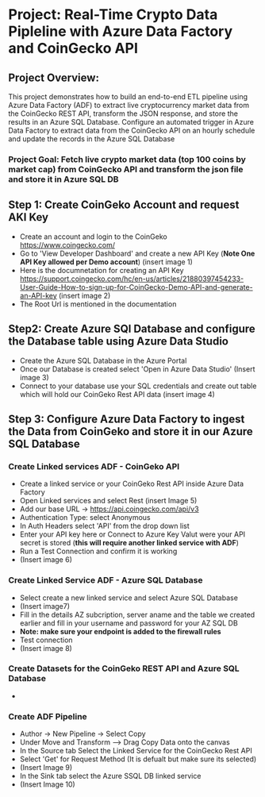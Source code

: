 # Project: Real-Time Crypto Data Pipleline with Azure Data Factory and CoinGecko API

## Project Overview:

This project demonstrates how to build an end-to-end ETL pipeline using Azure Data Factory (ADF) to extract live cryptocurrency market data from the CoinGecko REST API, transform the JSON response, and store the results in an Azure SQL Database. Configure an automated trigger in Azure Data Factory to extract data from the CoinGecko API on an hourly schedule and update the records in the Azure SQL Database

### Project Goal: Fetch live crypto market data (top 100 coins by market cap) from CoinGecko API and transform the json file and store it in Azure SQL DB  

## Step 1: Create CoinGeko Account and request AKI Key

- Create an account and login to the CoinGeko  https://www.coingecko.com/
- Go to 'View Developer Dashboard' and create a new API Key (**Note One API Key allowed per Demo account**) (insert image 1)
- Here is the documnetation for creating an API Key https://support.coingecko.com/hc/en-us/articles/21880397454233-User-Guide-How-to-sign-up-for-CoinGecko-Demo-API-and-generate-an-API-key (insert image 2)
- The Root Url is mentioned in the documentation 


## Step2: Create Azure SQl Database and configure the Database table using Azure Data Studio

- Create the Azure SQL Database in the Azure Portal
- Once our Database is created select 'Open in Azure Data Studio' (Insert image 3)
- Connect to your database use your SQL credentials and create out table which will hold our CoinGeko Rest API data (insert image 4)


## Step 3: Configure Azure Data Factory to ingest the Data from CoinGeko and store it in our Azure SQL Database

### Create Linked services ADF - CoinGeko API 
- Create a linked service or your CoinGeko Rest API inside Azure Data Factory
- Open Linked services and select Rest (insert Image 5)
- Add our base URL -> https://api.coingecko.com/api/v3
- Authentication Type: select Anonymous
- In Auth Headers select 'API' from the drop down list
- Enter your API key here or Connect to Azure Key Valut were your API secret is stored (**this will require another linked service with ADF**)
- Run a Test Connection and confirm it is working
- (Insert image 6)
  

### Create Linked Service ADF - Azure SQL Database
- Select create a new linked service and select Azure SQL Database
- (Insert image7)
- Fill in the details AZ subcription, server aname and the table we created earlier and fill in your username and password for your AZ SQL DB
- **Note: make sure your endpoint is added to the firewall rules**
- Test connection
- (Insert image 8)

### Create Datasets for the CoinGeko REST API and Azure SQL Database
- 
### Create ADF Pipeline
- Author -> New Pipeline -> Select Copy
- Under Move and Transform --> Drag Copy Data onto the canvas
- In the Source tab Select the Linked Service for the CoinGecko Rest API
- Select 'Get' for Request Method (It is defualt but make sure its selected)
- (Insert Image 9)
- In the Sink tab select the Azure SSQL DB linked service
- (Insert Image 10)

